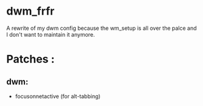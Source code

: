 # dwm_frfr
A rewrite of my dwm config because the wm_setup is all over the palce and I don't want to maintain it anymore.

# Patches :
## dwm:
- focusonnetactive (for alt-tabbing)
